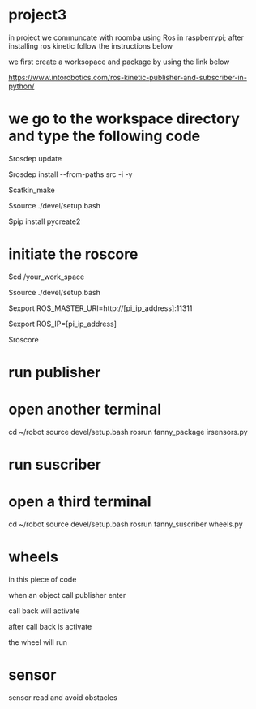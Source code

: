 
# project3

in project we communcate with roomba using Ros in raspberrypi; after installing ros kinetic follow the instructions below

we first create a worksopace and package by using the link below 

https://www.intorobotics.com/ros-kinetic-publisher-and-subscriber-in-python/

# we go to the workspace directory and type the following code

$rosdep update

$rosdep install --from-paths src -i -y

$catkin_make

$source ./devel/setup.bash

$pip install pycreate2

# initiate the roscore

$cd /your_work_space

$source ./devel/setup.bash

$export ROS_MASTER_URI=http://[pi_ip_address]:11311

$export ROS_IP=[pi_ip_address]

$roscore

# run publisher
# open another terminal
cd ~/robot
source devel/setup.bash
rosrun fanny_package irsensors.py

# run suscriber 
# open a third terminal
cd ~/robot
source devel/setup.bash
rosrun fanny_suscriber wheels.py

# wheels

in this piece of code

when an object call publisher enter 

call back will activate 

after call back is activate 

the wheel will run

# sensor 

sensor read and avoid obstacles

